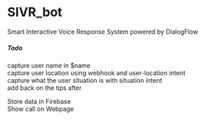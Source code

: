 # SIVR_bot
Smart Interactive Voice Response System powered by DialogFlow  

##### Todo
capture user name in $name  
capture user location using webhook and user-location intent  
capture what the user situation is with situation intent  
add back on the tips after 

Store data in Firebase  
Show call on Webpage  


